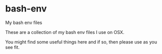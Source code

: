 bash-env
========

My bash env files

These are a collection of my bash env files I use on OSX.

You might find some useful things here and if so, then please use as you see fit.

